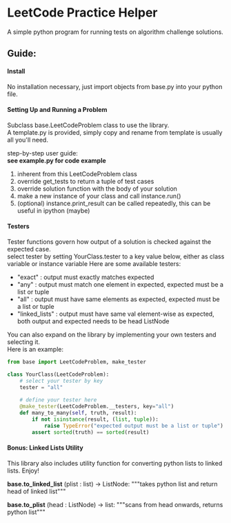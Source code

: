# LeetCode Practice Helper

A simple python program for running tests on algorithm challenge solutions.


## Guide:

#### Install
No installation necessary, just import objects from base.py into your python file.

#### Setting Up and Running a Problem
Subclass base.LeetCodeProblem class to use the library.  
A template.py is provided, simply copy and rename from template is usually all you'll need.  

step-by-step user guide:  
**see example.py for code example**
1. inherent from this LeetCodeProblem class
2. override get_tests to return a tuple of test cases
3. override solution function with the body of your solution
4. make a new instance of your class and call instance.run()
5. (optional) instance.print_result can be called repeatedly, this can be useful in ipython (maybe)  

#### Testers
Tester functions govern how output of a solution is checked against the expected case.  
select tester by setting YourClass.tester to a key value below, either as class variable or instance variable
Here are some available testers:  
- "exact" : output must exactly matches expected  
- "any" : output must match one element in expected, expected must be a list or tuple  
- "all" : output must have same elements as expected, expected must be a list or tuple  
- "linked_lists" : output must have same val element-wise as expected, both output and expected needs to be head ListNode    

You can also expand on the library by implementing your own testers and selecting it.  
Here is an example:
```python
from base import LeetCodeProblem, make_tester

class YourClass(LeetCodeProblem):
    # select your tester by key
    tester = "all"    
    
    # define your tester here
    @make_tester(LeetCodeProblem.__testers, key="all")
    def many_to_many(self, truth, result):
        if not isinstance(result, (list, tuple)):
            raise TypeError("expected output must be a list or tuple")
        assert sorted(truth) == sorted(result)
```

#### Bonus: Linked Lists Utility
This library also includes utility function for converting python lists to linked lists. Enjoy!  

__base.to_linked_list__ (plist : list) -> ListNode: 
"""takes python list and return head of linked list"""  

__base.to_plist__ (head : ListNode) -> list: 
"""scans from head onwards, returns python list"""
